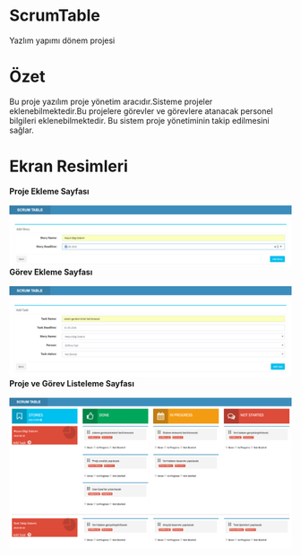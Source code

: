 # ScrumTable
Yazlım yapımı dönem projesi

# Özet
Bu proje yazılım proje yönetim aracıdır.Sisteme projeler eklenebilmektedir.Bu projelere görevler ve görevlere atanacak personel bilgileri eklenebilmektedir.
Bu sistem proje yönetiminin takip edilmesini sağlar.

# Ekran Resimleri
<b>Proje Ekleme Sayfası </b><br/><br/>
![ss1](https://github.com/zulfunur/Scrum/blob/master/Screenshot/ss1.png)
<b>Görev Ekleme Sayfası </b><br/><br/>
![ss2](https://github.com/zulfunur/Scrum/blob/master/Screenshot/ss2.png)
<b>Proje ve Görev Listeleme Sayfası </b><br/><br/>
![ss2](https://github.com/zulfunur/Scrum/blob/master/Screenshot/ss3.png)
